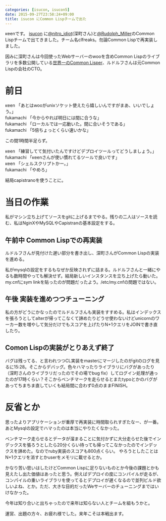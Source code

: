 ```yaml
---
categories: [isucon, isucon5]
date: 2015-09-27T23:58:24+09:00
title: isucon にCommon Lispチームで出た
---
```

κeenです。 [isucon](isucon.net) に[@nitro_idiot](https://twitter.com/i/notifications?lang=ja)(深町さん)と[@Rudolph_Miller](https://twitter.com/Rudolph_Miller?lang=ja)のCommon Lispチームで出てきました。チーム名clfreaks。勿論Common Lispで再実装しました。
<!--more-->
因みに深町さんは今回使ったWebサーバーのwooを含めCommon Lispのライブラリを多数公開している[世界一のCommon Lisper](http://github-awards.com/users/search?login=fukamachi)、ルドルフさんは元Common Lispの会社のCTO。

# 前日
κeen 「あとはwooがunixソケット使えたら嬉しいんですがまあ、いいでしょう。」  
fukamachi 「今からやれば明日には間に合うな」  
fukamachi 「ローカルでは一応動いた。間に合いそうである」  
fukamachi 「5倍ちょっとくらい速いかな」  


この間1時間半足らず。



κeen 「練習してて気付いたんですけどデプロイツールってどうしましょう。」  
fukamachi 「κeenさんが使い慣れてるツールで良いです」  
κeen 「シェルスクリプトかー。」  
fukamachi 「やめろ」  


結局capistranoを使うことに。


# 当日の作業

私がマシン立ち上げてソースをgitに上げるまでやる。残りの二人はソースを読む、私はNginXやMySQLやCapistranの基本設定をする。

## 午前中 Common Lispでの再実装
ルドルフさんが見付けた遅い部分を書き出し、深町さんがCommon Lispの実装を進める。

私がmysqlの設定をするもなぜか反映されずに詰まる。ルドルフさんと一緒にやるも数時間やっても解決せず。結局新しいインスタンスを立ち上げたら動いた。my.cnfにsym linkを貼ったのが問題だったよう。/etc/my.cnfの問題ではない。

## 午後 実装を進めつつチューニング
私の方がどうにかなったのでルドルフさんも実装をすすめる。私はインデックスを張ろうとしてalterが帰ってこなくて諦めたりどうせ使わないけどunicornのワーカー数を増やして気分だけでもスコアを上げたりN+1クエリをJOINで書き直したり。

## Comon Lispの実装がとりあえず終了
バグは残ってる、と言われつつCL実装をmasterにマージしたのがgitのログを見るに15:28。そこからデバッグ。色々ハマったりライブラリにバグがあったり（深町さんのライブラリだったのでその場でbug fix）してログイン処理が通ったのが17時くらい？そこからベンチマークを走らせるとまたtypoとかのバグがあってちまちま直していくも結局間に合わず0点のままFINISH。

# 反省とか
思ったよりアプリケーションが重厚で再実装に時間取られすぎたなー、が一番。あとMysqlの設定でハマったのは本当にやりたくなかった。

ベンチマーク走らせるとデータが溜まることに気付かずに大分走らせた後でインデックスを張ろうとしたら20分くらい待っても帰ってこなかったのでインデックスを諦めた。なのでruby実装のスコアも800点くらい。
やろうとしたことはN+1クエリを消すとかuserをメモリに載せるとか。

かなり苦い思いはしたけどCommon Lispに足りないものとか今後の課題とかも見えたし出た価値はあったと思う。例えばデプロイの度にコンパイルが走るが、コンパイルの重いライブラリを使ってるとデプロイが遅くなるので並列ビルド欲しいよね、とか。ただ、大きな目的だったWeサーバーのチューニングまではいけなかった。

今年は知り合いと出ちゃったので来年は知らない人とチームを組もうかと。

運営、出題の方々、お疲れ様でした。来年こそは本戦出ます。

